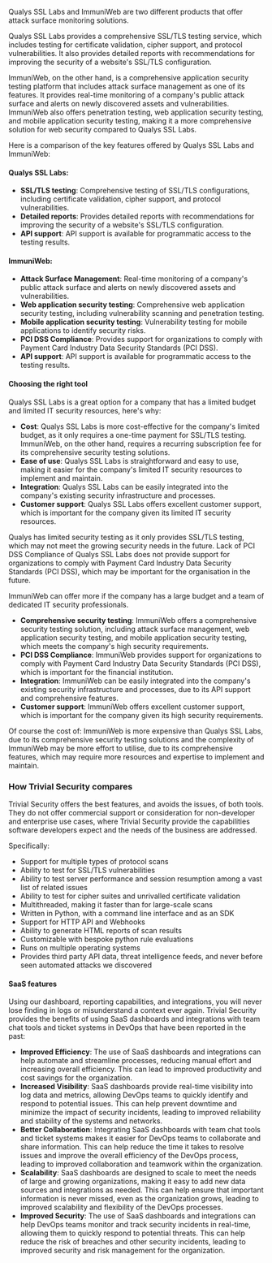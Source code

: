 Qualys SSL Labs and ImmuniWeb are two different products that offer attack
surface monitoring solutions.

Qualys SSL Labs provides a comprehensive SSL/TLS testing service, which includes
testing for certificate validation, cipher support, and protocol
vulnerabilities. It also provides detailed reports with recommendations for
improving the security of a website's SSL/TLS configuration.

ImmuniWeb, on the other hand, is a comprehensive application security testing
platform that includes attack surface management as one of its features. It
provides real-time monitoring of a company's public attack surface and alerts on
newly discovered assets and vulnerabilities. ImmuniWeb also offers penetration
testing, web application security testing, and mobile application security
testing, making it a more comprehensive solution for web security compared to
Qualys SSL Labs.

Here is a comparison of the key features offered by Qualys SSL Labs and
ImmuniWeb:

#### Qualys SSL Labs:

-   **SSL/TLS testing**: Comprehensive testing of SSL/TLS configurations,
    including certificate validation, cipher support, and protocol
    vulnerabilities.
-   **Detailed reports**: Provides detailed reports with recommendations for
    improving the security of a website's SSL/TLS configuration.
-   **API support**: API support is available for programmatic access to the
    testing results.

#### ImmuniWeb:

-   **Attack Surface Management**: Real-time monitoring of a company's public
    attack surface and alerts on newly discovered assets and vulnerabilities.
-   **Web application security testing**: Comprehensive web application security
    testing, including vulnerability scanning and penetration testing.
-   **Mobile application security testing**: Vulnerability testing for mobile
    applications to identify security risks.
-   **PCI DSS Compliance**: Provides support for organizations to comply with
    Payment Card Industry Data Security Standards (PCI DSS).
-   **API support**: API support is available for programmatic access to the
    testing results.

#### Choosing the right tool

Qualys SSL Labs is a great option for a company that has a limited budget and
limited IT security resources, here's why:

-   **Cost**: Qualys SSL Labs is more cost-effective for the company's limited
    budget, as it only requires a one-time payment for SSL/TLS testing.
    ImmuniWeb, on the other hand, requires a recurring subscription fee for its
    comprehensive security testing solutions.
-   **Ease of use**: Qualys SSL Labs is straightforward and easy to use, making
    it easier for the company's limited IT security resources to implement and
    maintain.
-   **Integration**: Qualys SSL Labs can be easily integrated into the company's
    existing security infrastructure and processes.
-   **Customer support**: Qualys SSL Labs offers excellent customer support,
    which is important for the company given its limited IT security resources.

Qualys has limited security testing as it only provides SSL/TLS testing, which
may not meet the growing security needs in the future. Lack of PCI DSS
Compliance of Qualys SSL Labs does not provide support for organizations to
comply with Payment Card Industry Data Security Standards (PCI DSS), which may
be important for the organisation in the future.

ImmuniWeb can offer more if the company has a large budget and a team of
dedicated IT security professionals.

-   **Comprehensive security testing**: ImmuniWeb offers a comprehensive
    security testing solution, including attack surface management, web
    application security testing, and mobile application security testing, which
    meets the company's high security requirements.
-   **PCI DSS Compliance**: ImmuniWeb provides support for organizations to
    comply with Payment Card Industry Data Security Standards (PCI DSS), which
    is important for the financial institution.
-   **Integration**: ImmuniWeb can be easily integrated into the company's
    existing security infrastructure and processes, due to its API support and
    comprehensive features.
-   **Customer support**: ImmuniWeb offers excellent customer support, which is
    important for the company given its high security requirements.

Of course the cost of: ImmuniWeb is more expensive than Qualys SSL Labs, due to
its comprehensive security testing solutions and the complexity of ImmuniWeb may
be more effort to utilise, due to its comprehensive features, which may require
more resources and expertise to implement and maintain.

### How Trivial Security compares

Trivial Security offers the best features, and avoids the issues, of both tools.
They do not offer commercial support or consideration for non-developer and
enterprise use cases, where Trivial Security provide the capabilities software
developers expect and the needs of the business are addressed.

Specifically:

-   Support for multiple types of protocol scans
-   Ability to test for SSL/TLS vulnerabilities
-   Ability to test server performance and session resumption among a vast list
    of related issues
-   Ability to test for cipher suites and unrivalled certificate validation
-   Multithreaded, making it faster than for large-scale scans
-   Written in Python, with a command line interface and as an SDK
-   Support for HTTP API and Webhooks
-   Ability to generate HTML reports of scan results
-   Customizable with bespoke python rule evaluations
-   Runs on multiple operating systems
-   Provides third party API data, threat intelligence feeds, and never before
    seen automated attacks we discovered

#### SaaS features

Using our dashboard, reporting capabilities, and integrations, you will never
lose finding in logs or misunderstand a context ever again. Trivial Security
provides the benefits of using SaaS dashboards and integrations with team chat
tools and ticket systems in DevOps that have been reported in the past:

-   **Improved Efficiency**: The use of SaaS dashboards and integrations can
    help automate and streamline processes, reducing manual effort and
    increasing overall efficiency. This can lead to improved productivity and
    cost savings for the organization.
-   **Increased Visibility**: SaaS dashboards provide real-time visibility into
    log data and metrics, allowing DevOps teams to quickly identify and respond
    to potential issues. This can help prevent downtime and minimize the impact
    of security incidents, leading to improved reliability and stability of the
    systems and networks.
-   **Better Collaboration**: Integrating SaaS dashboards with team chat tools
    and ticket systems makes it easier for DevOps teams to collaborate and share
    information. This can help reduce the time it takes to resolve issues and
    improve the overall efficiency of the DevOps process, leading to improved
    collaboration and teamwork within the organization.
-   **Scalability**: SaaS dashboards are designed to scale to meet the needs of
    large and growing organizations, making it easy to add new data sources and
    integrations as needed. This can help ensure that important information is
    never missed, even as the organization grows, leading to improved
    scalability and flexibility of the DevOps processes.
-   **Improved Security**: The use of SaaS dashboards and integrations can help
    DevOps teams monitor and track security incidents in real-time, allowing
    them to quickly respond to potential threats. This can help reduce the risk
    of breaches and other security incidents, leading to improved security and
    risk management for the organization.
